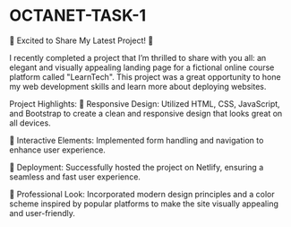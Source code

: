 # OCTANET-TASK-1

🚀 Excited to Share My Latest Project! 🚀

I recently completed a project that I’m thrilled to share with you all: an elegant and visually appealing landing page for a fictional online course platform called "LearnTech". This project was a great opportunity to hone my web development skills and learn more about deploying websites.

Project Highlights:
🔹 Responsive Design: Utilized HTML, CSS, JavaScript, and Bootstrap to create a clean and responsive design that looks great on all devices.

🔹 Interactive Elements: Implemented form handling and navigation to enhance user experience.

🔹 Deployment: Successfully hosted the project on Netlify, ensuring a seamless and fast user experience.

🔹 Professional Look: Incorporated modern design principles and a color scheme inspired by popular platforms to make the site visually appealing and user-friendly.

